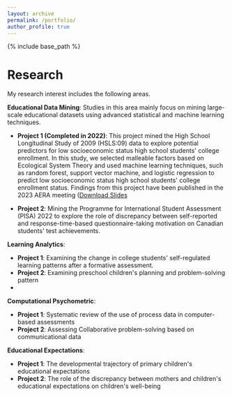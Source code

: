 ```yaml
---
layout: archive
permalink: /portfolio/
author_profile: true
---
```


{% include base_path %}

Research
======

My research interest includes the following areas.

**Educational Data Mining**: Studies in this area mainly focus on mining large-scale educational datasets using advanced statistical and machine learning techniques.
* **Project 1 (Completed in 2022)**:
  This project mined the High School Longitudinal Study of 2009 (HSLS:09) data to explore potential predictors for low socioeconomic status high school students' college enrollment. In this study, we selected malleable factors based on Ecological System Theory and used machine learning techniques, such as random forest, support vector machine, and logistic regression to predict low socioeconomic status high school students' college enrollment status. Findings from this project have been published in the 2023 AERA meeting ([Download Slides](files/04_2023AERAHS.pdf)
  
* **Project 2**: Mining the Programme for International Student Assessment (PISA) 2022 to explore the role of discrepancy between self-reported and response-time-based questionnaire-taking motivation on Canadian students' test achievements.

**Learning Analytics**:  
* **Project 1**: Examining the change in college students' self-regulated learning patterns after a formative assessment.
* **Project 2**: Examining preschool children's planning and problem-solving pattern
* 

**Computational Psychometric**:
* **Project 1**: Systematic review of the use of process data in computer-based assessments
* **Project 2**: Assessing Collaborative problem-solving based on communicational data


**Educational Expectations**:
* **Project 1**: The developmental trajectory of primary children's educational expectations
* **Project 2**: The role of the discrepancy between mothers and children's educational expectations on children's well-being
